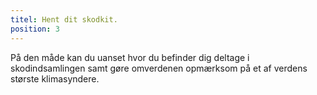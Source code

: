 ```yaml
---
titel: Hent dit skodkit.
position: 3
---
```

På den måde kan du uanset hvor du befinder dig deltage i skodindsamlingen samt gøre omverdenen opmærksom på et af verdens største klimasyndere.